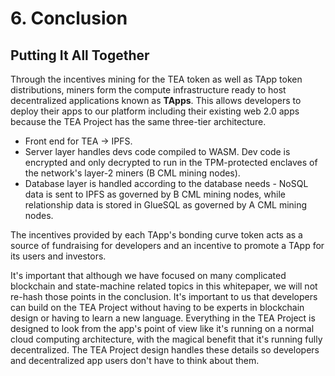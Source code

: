 # 6. Conclusion

## Putting It All Together
Through the incentives mining for the TEA token as well as TApp token distributions, miners form the compute infrastructure ready to host decentralized applications known as **TApps**. This allows developers to deploy their apps to our platform including their existing web 2.0 apps because the TEA Project has the same three-tier architecture.

-   Front end for TEA -> IPFS.
-   Server layer handles devs code compiled to WASM. Dev code is encrypted and only decrypted to run in the TPM-protected enclaves of the network's layer-2 miners (B CML mining nodes).
-   Database layer is handled according to the database needs - NoSQL data is sent to IPFS as governed by B CML mining nodes, while relationship data is stored in GlueSQL as governed by A CML mining nodes.

The incentives provided by each TApp's bonding curve token acts as a source of fundraising for developers and an incentive to promote a TApp for its users and investors. 

It's important that although we have focused on many complicated blockchain and state-machine related topics in this whitepaper, we will not re-hash those points in the conclusion. It's important to us that developers can build on the TEA Project without having to be experts in blockchain design or having to learn a new language. Everything in the TEA Project is designed to look from the app's point of view like it's running on a normal cloud computing architecture, with the magical benefit that it's running fully decentralized. The TEA Project design handles these details so developers and decentralized app users don't have to think about them.